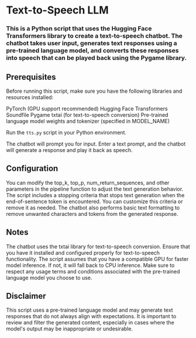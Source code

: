 # Text-to-Speech LLM
### This is a Python script that uses the Hugging Face Transformers library to create a text-to-speech chatbot. The chatbot takes user input, generates text responses using a pre-trained language model, and converts these responses into speech that can be played back using the Pygame library.

## Prerequisites
Before running this script, make sure you have the following libraries and resources installed:

PyTorch (GPU support recommended)
Hugging Face Transformers
Soundfile
Pygame
txtai (for text-to-speech conversion)
Pre-trained language model weights and tokenizer (specified in MODEL_NAME)

Run the `tts.py` script in your Python environment.

The chatbot will prompt you for input. Enter a text prompt, and the chatbot will generate a response and play it back as speech.
## Configuration
You can modify the top_k, top_p, num_return_sequences, and other parameters in the pipeline function to adjust the text generation behavior.
The script includes a stopping criteria that stops text generation when the end-of-sentence token is encountered. You can customize this criteria or remove it as needed.
The chatbot also performs basic text formatting to remove unwanted characters and tokens from the generated response.
## Notes
The chatbot uses the txtai library for text-to-speech conversion. Ensure that you have it installed and configured properly for text-to-speech functionality.
The script assumes that you have a compatible GPU for faster model inference. If not, it will fall back to CPU inference.
Make sure to respect any usage terms and conditions associated with the pre-trained language model you choose to use.
## Disclaimer
This script uses a pre-trained language model and may generate text responses that do not always align with expectations. It is important to review and filter the generated content, especially in cases where the model's output may be inappropriate or undesirable.
